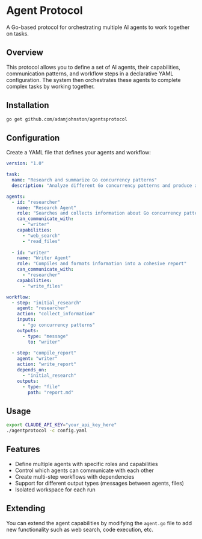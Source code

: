 # Agent Protocol

A Go-based protocol for orchestrating multiple AI agents to work together on tasks.

## Overview

This protocol allows you to define a set of AI agents, their capabilities, communication patterns, and workflow steps in a declarative YAML configuration. The system then orchestrates these agents to complete complex tasks by working together.

## Installation

```bash
go get github.com/adamjohnston/agentsprotocol
```

## Configuration

Create a YAML file that defines your agents and workflow:

```yaml
version: "1.0"

task:
  name: "Research and summarize Go concurrency patterns"
  description: "Analyze different Go concurrency patterns and produce a summarized report"

agents:
  - id: "researcher"
    name: "Research Agent"
    role: "Searches and collects information about Go concurrency patterns"
    can_communicate_with:
      - "writer"
    capabilities:
      - "web_search"
      - "read_files"
  
  - id: "writer"
    name: "Writer Agent"
    role: "Compiles and formats information into a cohesive report"
    can_communicate_with:
      - "researcher"
    capabilities:
      - "write_files"

workflow:
  - step: "initial_research"
    agent: "researcher"
    action: "collect_information"
    inputs:
      - "go concurrency patterns"
    outputs:
      - type: "message"
        to: "writer"
  
  - step: "compile_report"
    agent: "writer"
    action: "write_report"
    depends_on:
      - "initial_research"
    outputs:
      - type: "file"
        path: "report.md"
```

## Usage

```bash
export CLAUDE_API_KEY="your_api_key_here"
./agentprotocol -c config.yaml
```

## Features

- Define multiple agents with specific roles and capabilities
- Control which agents can communicate with each other
- Create multi-step workflows with dependencies
- Support for different output types (messages between agents, files)
- Isolated workspace for each run

## Extending

You can extend the agent capabilities by modifying the `agent.go` file to add new functionality such as web search, code execution, etc.